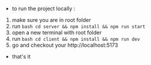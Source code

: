 - to run the project locally :

1) make sure you are in root folder
2) run ```bash cd server && npm install && npm run start ```  
3) open a new terminal with root folder
4) run ```bash cd client && npm install && npm run dev```
5) go and checkout your http://localhost:5173

- that's it